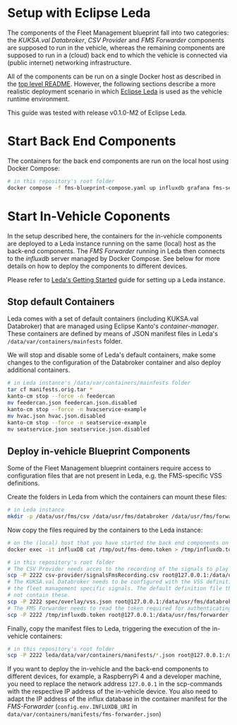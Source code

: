 <!--
SPDX-FileCopyrightText: 2023 Contributors to the Eclipse Foundation

See the NOTICE file(s) distributed with this work for additional
information regarding copyright ownership.

Licensed under the Apache License, Version 2.0 (the "License");
you may not use this file except in compliance with the License.
You may obtain a copy of the License at

     http://www.apache.org/licenses/LICENSE-2.0

Unless required by applicable law or agreed to in writing, software
distributed under the License is distributed on an "AS IS" BASIS,
WITHOUT WARRANTIES OR CONDITIONS OF ANY KIND, either express or implied.
See the License for the specific language governing permissions and
limitations under the License.

SPDX-License-Identifier: Apache-2.0
-->

# Setup with Eclipse Leda

The components of the Fleet Management blueprint fall into two categories: the *KUKSA.val Databroker*,
*CSV Provider* and *FMS Forwarder* components are supposed to run in the vehicle, whereas the remaining
components are supposed to run in a (cloud) back end to which the vehicle is connected via (public internet)
networking infrastructure.

All of the components can be run on a single Docker host as described in the [top level README](../README.md). However, the following sections describe a more realistic deployment scenario in which
[Eclipse Leda](https://eclipse-leda.github.io/leda/) is used as the vehicle runtime environment.

This guide was tested with release v0.1.0-M2 of Eclipse Leda.

# Start Back End Components

The containers for the back end components are run on the local host using Docker Compose:

```sh
# in this repository's root folder
docker compose -f fms-blueprint-compose.yaml up influxdb grafana fms-server --detach
```

# Start In-Vehicle Coponents

In the setup described here, the containers for the in-vehicle components
are deployed to a Leda instance running on the
same (local) host as the back-end components.
The *FMS Forwarder* running in Leda then connects to the *influxdb* server managed
by Docker Compose. See below for more details on how to deploy the components to different devices.

Please refer to [Leda's Getting Started](https://eclipse-leda.github.io/leda/docs/general-usage/)
guide for setting up a Leda instance.

## Stop default Containers

Leda comes with a set of default containers (including KUKSA.val Databroker) that are managed using
Eclipse Kanto's *container-manager*. These containers are defined by means of JSON manifest files in
Leda's `/data/var/containers/mainfests` folder.

We will stop and disable some of Leda's default containers, make some changes to the configuration of the
Databroker container and also deploy additional containers.

```sh
# in Leda instance's /data/var/containers/mainfests folder
tar cf manifests.orig.tar * 
kanto-cm stop --force -n feedercan
mv feedercan.json feedercan.json.disabled
kanto-cm stop --force -n hvacservice-example
mv hvac.json hvac.json.disabled
kanto-cm stop --force -n seatservice-example
mv seatservice.json seatservice.json.disabled
```

## Deploy in-vehicle Blueprint Components

Some of the Fleet Management blueprint containers require access to configuration files that are not present
in Leda, e.g. the FMS-specific VSS definitions.

Create the folders in Leda from which the containers can mount these files:

```sh
# in Leda instance
mkdir -p /data/usr/fms/csv /data/usr/fms/databroker /data/usr/fms/forwarder
```

Now copy the files required by the containers to the Leda instance:

```sh
# on the (local) host that you have started the back end components on
docker exec -it influxDB cat /tmp/out/fms-demo.token > /tmp/influxdb.token
```

```sh
# in this repository's root folder
# The CSV Provider needs acces to the recording of the signals to play back.
scp -P 2222 csv-provider/signalsFmsRecording.csv root@127.0.0.1:/data/usr/fms/csv
# The KUKSA.val Databroker needs to be configured with the VSS definition that also contains
# the fleet management specific signals. The default definition file that comes with Leda does
# not contain these.
scp -P 2222 spec/overlay/vss.json root@127.0.0.1:/data/usr/fms/databroker
# The FMS Forwarder needs to read the token required for authenticating to influxdb.
scp -P 2222 /tmp/influxdb.token root@127.0.0.1:/data/usr/fms/forwarder
```

Finally, copy the manifest files to Leda, triggering the execution of the in-vehicle containers:

```sh
# in this repository's root folder
scp -P 2222 leda/data/var/containers/manifests/*.json root@127.0.0.1:/data/var/containers/manifests
```

If you want to deploy the in-vehicle and the back-end components to different devices,
for example, a RaspberryPi 4 and a developer machine,
you need to replace the network address `127.0.0.1` in the scp-commands
with the respective IP address of the in-vehicle device. You also need to
adapt the IP address of the influx database in the container manifest for
the *FMS-Forwarder* (`config.env.INFLUXDB_URI` in `data/var/containers/manifests/fms-forwarder.json`)
